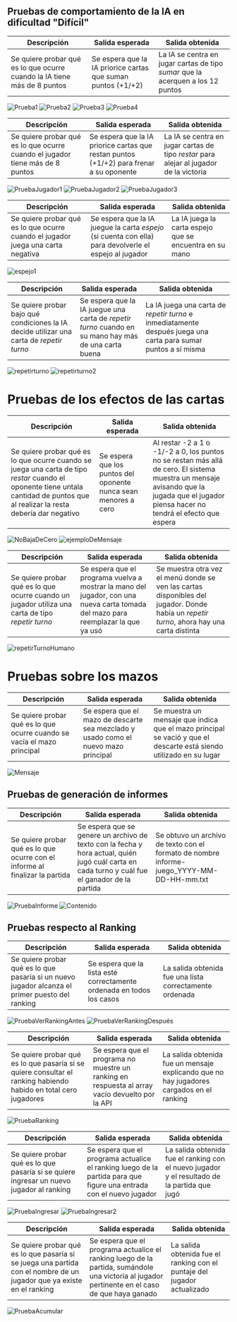## Pruebas de comportamiento de la IA en dificultad "Difícil"

| Descripción | Salida esperada | Salida obtenida
| --- | --- | --- |
| Se quiere probar qué es lo que ocurre cuando la IA tiene más de 8 puntos| Se espera que la IA priorice cartas que suman puntos (+1/+2) | La IA se centra en jugar cartas de tipo *sumar* que la acerquen a los 12 puntos | 

![Prueba1](/imgs/ejiaporganar1.jpg)
![Prueba2](/imgs/ejiaporganar2.jpg)
![Prueba3](/imgs/ejiaporganar3.jpg)
![Prueba4](/imgs/ejiaporganar4.jpg)

| Descripción | Salida esperada | Salida obtenida
| --- | --- | --- |
| Se quiere probar qué es lo que ocurre cuando el jugador tiene más de 8 puntos| Se espera que la IA priorice cartas que restan puntos (+1/+2) para frenar a su oponente | La IA se centra en jugar cartas de tipo *restar* para alejar al jugador de la victoria | 

![PruebaJugador1](/imgs/ejjugadorporganar1.jpg)
![PruebaJugador2](/imgs/ejjugadorporganar2.jpg)
![PruebaJugador3](/imgs/ejjugadorporganar3.png)

| Descripción | Salida esperada | Salida obtenida
| --- | --- | --- |
| Se quiere probar qué es lo que ocurre cuando el jugador juega una carta negativa | Se espera que la IA juegue la carta *espejo* (si cuenta con ella) para devolverle el espejo al jugador | La IA juega la carta espejo que se encuentra en su mano |

![espejo1](/imgs/ejespejo1.jpg)


| Descripción | Salida esperada | Salida obtenida
| --- | --- | --- |
| Se quiere probar bajo qué condiciones la IA decide utilizar una carta de *repetir turno* | Se espera que la IA juegue una carta de *repetir turno* cuando en su mano hay más de una carta buena | La IA juega una carta de *repetir turno* e inmediatamente después juega una carta para sumar puntos a sí misma |

![repetirturno](/imgs/ejrepetirturno1.jpg)
![repetirturno2](/imgs/ejrepetirturno2.jpg)

# Pruebas de los efectos de las cartas

| Descripción | Salida esperada | Salida obtenida
| --- | --- | --- |
| Se quiere probar qué es lo que ocurre cuando se juega una carta de tipo *restar* cuando el oponente tiene untala cantidad de puntos que al realizar la resta debería dar negativo | Se espera que los puntos del oponente nunca sean menores a cero | Al restar -2 a 1 o -1/-2 a 0, los puntos no se restan más allá de cero. El sistema muestra un mensaje avisando que la jugada que el jugador piensa hacer no tendrá el efecto que espera | 

![NoBajaDeCero](/imgs//ejunomenosdos.png)
![ejemploDeMensaje](/imgs//ejmsj.png)

| Descripción | Salida esperada | Salida obtenida
| --- | --- | --- |
| Se quiere probar qué es lo que ocurre cuando un jugador utiliza una carta de tipo *repetir turno* | Se espera que el programa vuelva a mostrar la mano del jugador, con una nueva carta tomada del mazo para reemplazar la que ya usó | Se muestra otra vez el menú donde se ven las cartas disponibles del jugador. Donde había un *repetir turno*, ahora hay una carta distinta |

![repetirTurnoHumano](/imgs/ejrepetirturnojugador.png)

# Pruebas sobre los mazos

| Descripción | Salida esperada | Salida obtenida
| --- | --- | --- |
| Se quiere probar qué es lo que ocurre cuando se vacía el mazo principal | Se espera que el mazo de descarte sea mezclado y usado como el nuevo mazo principal | Se muestra un mensaje que indica que el mazo principal se vació y que el descarte está siendo utilizado en su lugar | 

![Mensaje](/imgs/mazovacio.png)

## Pruebas de generación de informes

| Descripción | Salida esperada | Salida obtenida
| --- | --- | --- |
| Se quiere probar qué es lo que ocurre con el informe al finalizar la partida | Se espera que se genere un archivo de texto con la fecha y hora actual, quién jugó cuál carta en cada turno y cuál fue el ganador de la partida | Se obtuvo un archivo de texto con el formato de nombre informe-juego_YYYY-MM-DD-HH-mm.txt |

![PruebaInforme](/img/ejinformesuccesfullycreated.png)
![Contenido](/imgs/contenidoinforme.png)

## Pruebas respecto al Ranking 

| Descripción | Salida esperada | Salida obtenida
| --- | --- | --- |
| Se quiere probar qué es lo que pasaría si un nuevo jugador alcanza el primer puesto del ranking | Se espera que la lista esté correctamente ordenada en todos los casos | La salida obtenida fue una lista correctamente ordenada |

![PruebaVerRankingAntes](/imgs/ejverrankingantes.jpg)
![PruebaVerRankingDespués](/imgs/ejverrankingdespues.jpg)

| Descripción | Salida esperada | Salida obtenida
| --- | --- | --- |
| Se quiere probar qué es lo que pasaría si se quiere consultar el ranking habiendo habido en total cero jugadores | Se espera que el programa no muestre un ranking en respuesta al array vacío devuelto por la API | La salida obtenida fue un mensaje explicando que no hay jugadores cargados en el ranking |

![PruebaRanking](/imgs/ejverrankingvacio.png)

| Descripción | Salida esperada | Salida obtenida
| --- | --- | --- |
| Se quiere probar qué es lo que pasaría si se quiere ingresar un nuevo jugador al ranking | Se espera que el programa actualice el ranking luego de la partida para que figure una entrada con el nuevo jugador | La salida obtenida fue el ranking con el nuevo jugador y el resultado de la partida que jugó |

![PruebaIngresar](/imgs/ejagregarantes.png)
![PruebaIngresar2](/imgs/ejagregardespues.png)

| Descripción | Salida esperada | Salida obtenida
| --- | --- | --- |
| Se quiere probar qué es lo que pasaría si se juega una partida con el nombre de un jugador que ya existe en el ranking | Se espera que el programa actualice el ranking luego de la partida, sumándole una victoria al jugador pertinente en el caso de que haya ganado | La salida obtenida fue el ranking con el puntaje del jugador actualizado |

![PruebaAcumular](/imgs/ejagregarantes.png)